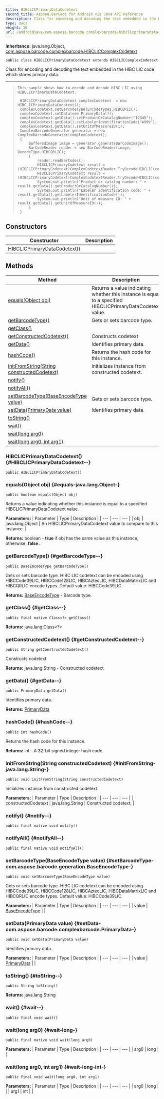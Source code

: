 ```yaml
---
title: HIBCLICPrimaryDataCodetext
second_title: Aspose.BarCode for Android via Java API Reference
description: Class for encoding and decoding the text embedded in the HIBC LIC code which stores primary data.
type: docs
weight: 16
url: /androidjava/com.aspose.barcode.complexbarcode/hibclicprimarydatacodetext/
---
```

**Inheritance:**
java.lang.Object, [com.aspose.barcode.complexbarcode.HIBCLICComplexCodetext](../../com.aspose.barcode.complexbarcode/hibcliccomplexcodetext)
```
public class HIBCLICPrimaryDataCodetext extends HIBCLICComplexCodetext
```

Class for encoding and decoding the text embedded in the HIBC LIC code which stores primary data.

--------------------

> ```
> This sample shows how to encode and decode HIBC LIC using HIBCLICPrimaryDataCodetext.
>  
>  HIBCLICPrimaryDataCodetext complexCodetext  = new HIBCLICPrimaryDataCodetext();
>  complexCodetext.setBarcodeType(EncodeTypes.HIBCQRLIC);
>  complexCodetext.setData(new PrimaryData());
>  complexCodetext.getData().setProductOrCatalogNumber("12345");
>  complexCodetext.getData().setLabelerIdentificationCode("A999");
>  complexCodetext.getData().setUnitOfMeasureID(1);
>  ComplexBarcodeGenerator generator = new ComplexBarcodeGenerator(complexCodetext);
>  {
>      BufferedImage image = generator.generateBarCodeImage();
>      BarCodeReader reader = new BarCodeReader(image, DecodeType.HIBCQRLIC);
>      {
>          reader.readBarCodes();
>          HIBCLICPrimaryCodetext result = (HIBCLICPrimaryCodetext)ComplexCodetextReader.TryDecodeHIBCLIC(codetext);
>          HIBCLICPrimaryCodetext result = (HIBCLICPrimaryCodetext)ComplexCodetextReader.tryDecodeHIBCLIC(codetext);
>          System.out.println("Product or catalog number: " + result.getData().getProductOrCatalogNumber());
>          System.out.println("Labeler identification code: " + result.getData().getLabelerIdentificationCode());
>          System.out.println("Unit of measure ID: " + result.getData().getUnitOfMeasureID());
>      }
>  }
> ```
## Constructors

| Constructor | Description |
| --- | --- |
| [HIBCLICPrimaryDataCodetext()](#HIBCLICPrimaryDataCodetext--) |  |
## Methods

| Method | Description |
| --- | --- |
| [equals(Object obj)](#equals-java.lang.Object-) | Returns a value indicating whether this instance is equal to a specified  HIBCLICPrimaryDataCodetext  value. |
| [getBarcodeType()](#getBarcodeType--) | Gets or sets barcode type. |
| [getClass()](#getClass--) |  |
| [getConstructedCodetext()](#getConstructedCodetext--) | Constructs codetext |
| [getData()](#getData--) | Identifies primary data. |
| [hashCode()](#hashCode--) | Returns the hash code for this instance. |
| [initFromString(String constructedCodetext)](#initFromString-java.lang.String-) | Initializes instance from constructed codetext. |
| [notify()](#notify--) |  |
| [notifyAll()](#notifyAll--) |  |
| [setBarcodeType(BaseEncodeType value)](#setBarcodeType-com.aspose.barcode.generation.BaseEncodeType-) | Gets or sets barcode type. |
| [setData(PrimaryData value)](#setData-com.aspose.barcode.complexbarcode.PrimaryData-) | Identifies primary data. |
| [toString()](#toString--) |  |
| [wait()](#wait--) |  |
| [wait(long arg0)](#wait-long-) |  |
| [wait(long arg0, int arg1)](#wait-long-int-) |  |
### HIBCLICPrimaryDataCodetext() {#HIBCLICPrimaryDataCodetext--}
```
public HIBCLICPrimaryDataCodetext()
```


### equals(Object obj) {#equals-java.lang.Object-}
```
public boolean equals(Object obj)
```


Returns a value indicating whether this instance is equal to a specified  HIBCLICPrimaryDataCodetext  value.

**Parameters:**
| Parameter | Type | Description |
| --- | --- | --- |
| obj | java.lang.Object | An  HIBCLICPrimaryDataCodetext  value to compare to this instance. |

**Returns:**
boolean -  **true**  if obj has the same value as this instance; otherwise,  **false** .
### getBarcodeType() {#getBarcodeType--}
```
public BaseEncodeType getBarcodeType()
```


Gets or sets barcode type. HIBC LIC codetext can be encoded using HIBCCode39LIC, HIBCCode128LIC, HIBCAztecLIC, HIBCDataMatrixLIC and HIBCQRLIC encode types. Default value: HIBCCode39LIC.

**Returns:**
[BaseEncodeType](../../com.aspose.barcode.generation/baseencodetype) - Barcode type.
### getClass() {#getClass--}
```
public final native Class<?> getClass()
```




**Returns:**
java.lang.Class<?>
### getConstructedCodetext() {#getConstructedCodetext--}
```
public String getConstructedCodetext()
```


Constructs codetext

**Returns:**
java.lang.String - Constructed codetext
### getData() {#getData--}
```
public PrimaryData getData()
```


Identifies primary data.

**Returns:**
[PrimaryData](../../com.aspose.barcode.complexbarcode/primarydata)
### hashCode() {#hashCode--}
```
public int hashCode()
```


Returns the hash code for this instance.

**Returns:**
int - A 32-bit signed integer hash code.
### initFromString(String constructedCodetext) {#initFromString-java.lang.String-}
```
public void initFromString(String constructedCodetext)
```


Initializes instance from constructed codetext.

**Parameters:**
| Parameter | Type | Description |
| --- | --- | --- |
| constructedCodetext | java.lang.String | Constructed codetext. |

### notify() {#notify--}
```
public final native void notify()
```




### notifyAll() {#notifyAll--}
```
public final native void notifyAll()
```




### setBarcodeType(BaseEncodeType value) {#setBarcodeType-com.aspose.barcode.generation.BaseEncodeType-}
```
public void setBarcodeType(BaseEncodeType value)
```


Gets or sets barcode type. HIBC LIC codetext can be encoded using HIBCCode39LIC, HIBCCode128LIC, HIBCAztecLIC, HIBCDataMatrixLIC and HIBCQRLIC encode types. Default value: HIBCCode39LIC.

**Parameters:**
| Parameter | Type | Description |
| --- | --- | --- |
| value | [BaseEncodeType](../../com.aspose.barcode.generation/baseencodetype) |  |

### setData(PrimaryData value) {#setData-com.aspose.barcode.complexbarcode.PrimaryData-}
```
public void setData(PrimaryData value)
```


Identifies primary data.

**Parameters:**
| Parameter | Type | Description |
| --- | --- | --- |
| value | [PrimaryData](../../com.aspose.barcode.complexbarcode/primarydata) |  |

### toString() {#toString--}
```
public String toString()
```




**Returns:**
java.lang.String
### wait() {#wait--}
```
public final void wait()
```




### wait(long arg0) {#wait-long-}
```
public final native void wait(long arg0)
```




**Parameters:**
| Parameter | Type | Description |
| --- | --- | --- |
| arg0 | long |  |

### wait(long arg0, int arg1) {#wait-long-int-}
```
public final void wait(long arg0, int arg1)
```




**Parameters:**
| Parameter | Type | Description |
| --- | --- | --- |
| arg0 | long |  |
| arg1 | int |  |

